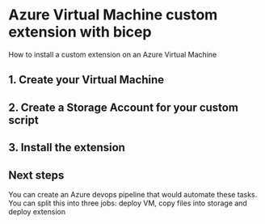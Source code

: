 # Azure Virtual Machine custom extension with bicep
How to install a custom extension on an Azure Virtual Machine

## 1. Create your Virtual Machine
## 2. Create a Storage Account for your custom script
## 3. Install the extension 

## Next steps
You can create an Azure devops pipeline that would automate these tasks. You can split this into three jobs: deploy VM, copy files into storage and deploy extension 

